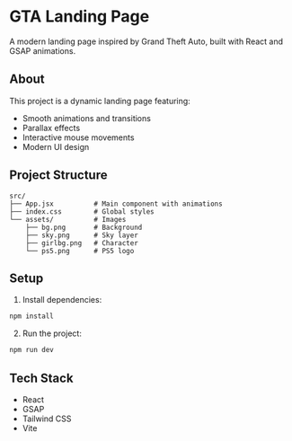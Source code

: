 # GTA Landing Page

A modern landing page inspired by Grand Theft Auto, built with React and GSAP animations.

## About

This project is a dynamic landing page featuring:

- Smooth animations and transitions
- Parallax effects
- Interactive mouse movements
- Modern UI design

## Project Structure

```
src/
├── App.jsx          # Main component with animations
├── index.css        # Global styles
└── assets/          # Images
    ├── bg.png       # Background
    ├── sky.png      # Sky layer
    ├── girlbg.png   # Character
    └── ps5.png      # PS5 logo
```

## Setup

1. Install dependencies:

```bash
npm install
```

2. Run the project:

```bash
npm run dev
```

## Tech Stack

- React
- GSAP
- Tailwind CSS
- Vite
